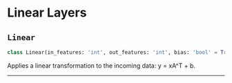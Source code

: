 # Linear Layers

## `Linear`

```python
class Linear(in_features: 'int', out_features: 'int', bias: 'bool' = True):
```
Applies a linear transformation to the incoming data: y = xA^T + b.


---
